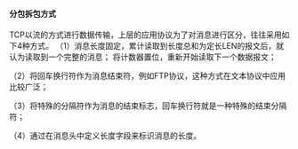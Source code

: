 #### 分包拆包方式
TCP以流的方式进行数据传输，上层的应用协议为了对消息进行区分，往往采用如下4种方式。
（1）消息长度固定，累计读取到长度总和为定长LEN的报文后，就认为读取到一个完整的消息；
将计数器置位，重新开始读取下一个数据报文；

（2）将回车换行符作为消息结束符，例如FTP协议，这种方式在文本协议中应用比较广泛；

（3）将特殊的分隔符作为消息的结束标志，回车换行符就是一种特殊的结束分隔符；

（4）通过在消息头中定义长度字段来标识消息的长度。


